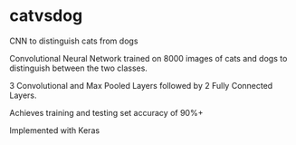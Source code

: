 # catvsdog
CNN to distinguish cats from dogs

Convolutional Neural Network trained on 8000 images of cats and dogs to distinguish between the two classes.

3 Convolutional and Max Pooled Layers followed by 2 Fully Connected Layers.

Achieves training and testing set accuracy of 90%+

Implemented with Keras
